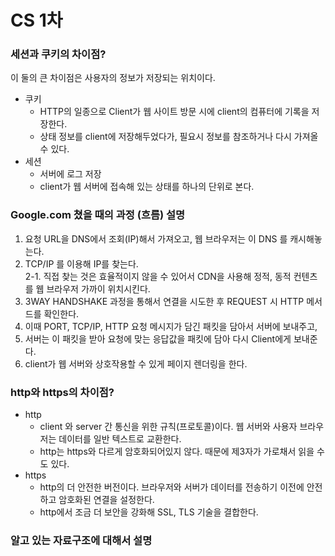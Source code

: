 # CS 1차

### 세션과 쿠키의 차이점?

이 둘의 큰 차이점은 사용자의 정보가 저장되는 위치이다.
- 쿠키
  - HTTP의 일종으로 Client가 웹 사이트 방문 시에 client의 컴퓨터에 기록을 저장한다.
  - 상태 정보를 client에 저장해두었다가, 필요시 정보를 참조하거나 다시 가져올 수 있다.
- 세션
  - 서버에 로그 저장 
  - client가 웹 서버에 접속해 있는 상태를 하나의 단위로 본다.

### Google.com 쳤을 때의 과정 (흐름) 설명

1. 요청 URL을 DNS에서 조회(IP)해서 가져오고, 웹 브라우저는 이 DNS 를 캐시해놓는다. 
2. TCP/IP 를 이용해 IP를 찾는다.<br>
2-1. 직접 찾는 것은 효율적이지 않을 수 있어서 CDN을 사용해 정적, 동적 컨텐츠를 웹 브라우저 가까이 위치시킨다.
3. 3WAY HANDSHAKE 과정을 통해서 연결을 시도한 후 REQUEST 시 HTTP 메서드를 확인한다.
4. 이때 PORT, TCP/IP, HTTP 요청 메시지가 담긴 패킷을 담아서 서버에 보내주고, 
5. 서버는 이 패킷을 받아 요청에 맞는 응답값을 패킷에 담아 다시 Client에게 보내준다.
6. client가 웹 서버와 상호작용할 수 있게 페이지 렌더링을 한다.

### http와 https의 차이점?

- http
  - client 와 server 간 통신을 위한 규칙(프로토콜)이다. 웹 서버와 사용자 브라우저는 데이터를 일반 텍스트로 교환한다.
  - http는 https와 다르게 암호화되어있지 않다. 때문에 제3자가 가로채서 읽을 수도 있다.
- https
  - http의 더 안전한 버전이다. 브라우저와 서버가 데이터를 전송하기 이전에 안전하고 암호화된 연결을 설정한다.
  - http에서 조금 더 보안을 강화해 SSL, TLS 기술을 결합한다.

### 알고 있는 자료구조에 대해서 설명